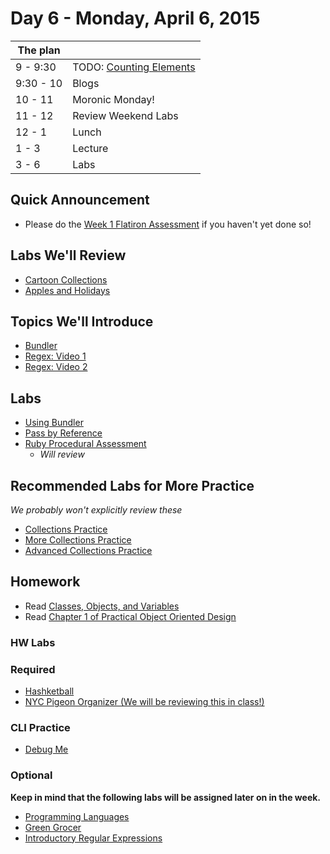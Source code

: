# Day 6 - Monday, April 6, 2015

The plan        |      |
----------------|-------
9 - 9:30        | TODO: [Counting Elements](http://learn.flatironschool.com/lessons/3388)
9:30 - 10       | Blogs
10 - 11         | Moronic Monday!
11 - 12         | Review Weekend Labs
12 - 1          | Lunch
1 - 3           | Lecture
3 - 6           | Labs

## Quick Announcement
* Please do the [Week 1 Flatiron Assessment](https://docs.google.com/forms/d/1rOyWpCPxZGDtkNh2rGRls3wMTTYd5fAK0RoPJsY63gw/viewform) if you haven't yet done so!

## Labs We'll Review

* [Cartoon Collections](http://learn.flatironschool.com/lessons/3374)
* [Apples and Holidays](http://learn.flatironschool.com/lessons/3886)

## Topics We'll Introduce

* [Bundler](http://learn.flatironschool.com/lessons/3398)
* [Regex: Video 1](https://learn.flatironschool.com/lessons/5263)
* [Regex: Video 2](https://learn.flatironschool.com/lessons/5264)

## Labs

* [Using Bundler](http://learn.flatironschool.com/lessons/3398)
* [Pass by Reference](http://learn.flatironschool.com/lessons/3372)
* [Ruby Procedural Assessment](http://learn.flatironschool.com/lessons/3890) 
    - _Will review_

## Recommended Labs for More Practice

_We probably won't explicitly review these_

* [Collections Practice](http://learn.flatironschool.com/lessons/3376)
* [More Collections Practice](http://learn.flatironschool.com/lessons/3377)
* [Advanced Collections Practice](http://learn.flatironschool.com/lessons/3895)

## Homework

* Read [Classes, Objects, and Variables](https://d1b10bmlvqabco.cloudfront.net/attach/hp1gjffx8fx6j9/hr7wtssoha35bk/hrjlw1258fnw/3._Objects_Classes_and_Variables.pdf)
* Read [Chapter 1 of Practical Object Oriented Design](http://books.flatironschool.com/books/102?page=49)

### HW Labs

### Required

* [Hashketball](http://learn.flatironschool.com/lessons/3380)
* [NYC Pigeon Organizer (We will be reviewing this in class!)](http://learn.flatironschool.com/lessons/3389)

### CLI Practice

* [Debug Me](http://learn.flatironschool.com/lessons/3455)

### Optional

__Keep in mind that the following labs will be assigned later on in the week.__

* [Programming Languages](http://learn.flatironschool.com/lessons/3381)
* [Green Grocer](http://learn.flatironschool.com/lessons/3391)
* [Introductory Regular Expressions](http://learn.flatironschool.com/lessons/3383)

